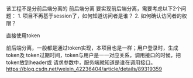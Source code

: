 该工程不是分前后端分离的
 前后端分离
要实现前后端分离，需要考虑以下2个问题： 1. 项目不再基于session了，如何知道访问者是谁？ 2. 如何确认访问者的权限？


直接使用token

前后端分离，一般都是通过token实现，本项目也是一样；用户登录时，生成token及 token过期时间，token与用户是一一对应关系，调用接口的时候，把token放到header或 请求参数中，服务端就知道是谁在调用接口。
https://blog.csdn.net/weixin_42236404/article/details/89319359
